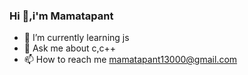 ### Hi 👋,i'm Mamatapant

- 🌱 I’m currently learning js
- 💬 Ask me about c,c++
- 📫 How to reach me mamatapant13000@gmail.com



